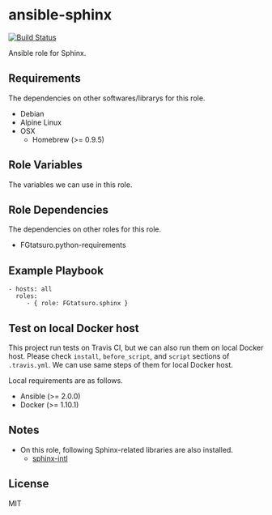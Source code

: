 ansible-sphinx
====================================

[![Build Status](https://travis-ci.org/FGtatsuro/ansible-sphinx.svg?branch=master)](https://travis-ci.org/FGtatsuro/ansible-sphinx)

Ansible role for Sphinx.

Requirements
------------

The dependencies on other softwares/librarys for this role.

- Debian
- Alpine Linux
- OSX
  - Homebrew (>= 0.9.5)

Role Variables
--------------

The variables we can use in this role.

Role Dependencies
-----------------

The dependencies on other roles for this role.

- FGtatsuro.python-requirements

Example Playbook
----------------

    - hosts: all
      roles:
         - { role: FGtatsuro.sphinx }

Test on local Docker host
-------------------------

This project run tests on Travis CI, but we can also run them on local Docker host.
Please check `install`, `before_script`, and `script` sections of `.travis.yml`.
We can use same steps of them for local Docker host.

Local requirements are as follows.

- Ansible (>= 2.0.0)
- Docker (>= 1.10.1)

Notes
-----

- On this role, following Sphinx-related libraries are also installed.
  - [sphinx-intl](https://pypi.python.org/pypi/sphinx-intl)

License
-------

MIT
